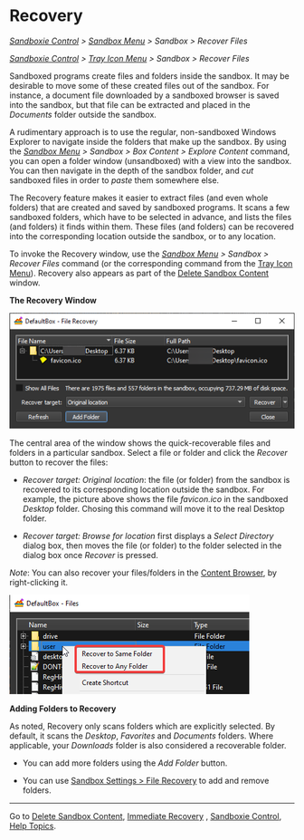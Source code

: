 # Recovery

_[Sandboxie Control](SP_SBControl.md) > [Sandbox Menu](SBControl_SandboxMenu.md) > Sandbox > Recover Files_

_[Sandboxie Control](SP_SBControl.md) > [Tray Icon Menu](TrayIconMenu.md) > Sandbox > Recover Files_

Sandboxed programs create files and folders inside the sandbox. It may be desirable to move some of these created files
out of the sandbox. For instance, a document file downloaded by a sandboxed browser is saved into the sandbox, but that
file can be extracted and placed in the _Documents_ folder outside the sandbox.

A rudimentary approach is to use the regular, non-sandboxed Windows Explorer to navigate inside the folders that make up
the sandbox. By using the _[Sandbox Menu](SBControl_SandboxMenu.md) > Sandbox > Box Content > Explore Content_ command, you can
open a folder window (unsandboxed) with a view into the sandbox. You can then navigate in the depth of the sandbox
folder, and _cut_ sandboxed files in order to _paste_ them somewhere else.

The Recovery feature makes it easier to extract files (and even whole folders) that are created and saved by sandboxed
programs. It scans a few sandboxed folders, which have to be selected in advance, and lists the files (and folders) it
finds within them. These files (and folders) can be recovered into the corresponding location outside the sandbox, or to
any location.

To invoke the Recovery window, use the _[Sandbox Menu](SBControl_SandboxMenu.md) > Sandbox > Recover Files_
command (or the corresponding command from the [Tray Icon Menu](TrayIconMenu.md)). Recovery also appears as part of
the [Delete Sandbox Content](DeleteSandboxContent.md) window.

**The Recovery Window**

![](../Media/SP_RecoverSandbox.png)

The central area of the window shows the quick-recoverable files and folders in a particular sandbox. Select a file or
folder and click the _Recover_ button to recover the files:

* _Recover target: Original location_: the file (or folder) from the sandbox is recovered to its corresponding location
  outside the sandbox. For example, the picture above shows the file _favicon.ico_ in the sandboxed _Desktop_ folder.
  Chosing this command will move it to the real Desktop folder.

* _Recover target: Browse for location_ first displays a _Select Directory_ dialog box, then moves the file (or folder)
  to the folder selected in the dialog box once _Recover_ is pressed.

_Note_: You can also recover your files/folders in the [Content Browser](ContentBrowser.md), by right-clicking it.

![](../Media/SP_RecoverSandboxContentBrowser.png)

**Adding Folders to Recovery**

As noted, Recovery only scans folders which are explicitly selected. By default, it scans the _Desktop_, _Favorites_
and _Documents_ folders. Where applicable, your _Downloads_ folder is also considered a recoverable folder.

* You can add more folders using the _Add Folder_ button.

* You can use [Sandbox Settings > File Recovery](RecoverySettings.md) to add and remove folders.

* * *
Go to [Delete Sandbox Content](DeleteSandboxContent.md), [Immediate Recovery](ImmediateRecovery.md)
, [Sandboxie Control](SP_SBControl.md), [Help Topics](HelpTopics.md).

